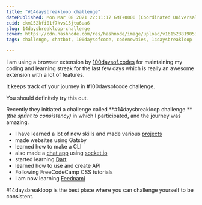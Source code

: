 ```yaml
---
title: "#14daysbreakloop challenge"
datePublished: Mon Mar 08 2021 22:11:17 GMT+0000 (Coordinated Universal Time)
cuid: ckm152kfi01f7kvs15jtu6ua6
slug: 14daysbreakloop-challenge
cover: https://cdn.hashnode.com/res/hashnode/image/upload/v1615238190537/vDDpcSupc.jpeg
tags: challenge, chatbot, 100daysofcode, codenewbies, 14daysbreakloop

---
```


I am using a browser extension by [100daysof.codes](https://100daysof.codes) for maintaining my coding and learning streak for the last few days which is really an awesome extension with a lot of features.

It keeps track of your journey in #100daysofcode challenge.

You should definitely try this out.

Recently they initiated a challenge called **#14daysbreakloop challenge ** *(the sprint to consistency)* in which I participated, and the journey was amazing.


- I have learned a lot of new skills and made various [projects](https://github.com/flyingsonu122)
- made websites using Gatsby
- learned how to make a CLI 
- also made a [chat app](https://socketiochatapp1.herokuapp.com) using [socket.io](https://github.com/flyingsonu122/socket-chat) 
- started learning [Dart](https://github.com/flyingsonu122/Learning-Dart)
- learned how to use and create API
- Following FreeCodeCamp CSS tutorials
- I am now learning [Feednami](https://github.com/flyingsonu122/feednami)




#14daysbreakloop is the best place where you can challenge yourself to be consistent.

